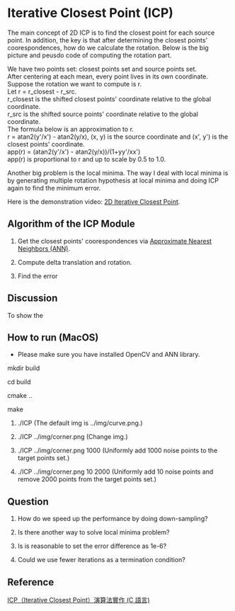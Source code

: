 # Iterative Closest Point (ICP)

The main concept of 2D ICP is to find the closest point for each source point. In addition, the key is that after determining the closest points' coorespondences, how do we calculate the rotation. Below is the big picture and peusdo code of computing the rotation part.

We have two points set: closest points set and source points set.<br>
After centering at each mean, every point lives in its own coordinate.<br>
Suppose the rotation we want to compute is r.<br>
Let r = r_closest - r_src.<br>
r_closest is the shifted closest points' coordinate relative to the global coordinate.<br>
r_src is the shifted source points' coordinate relative to the global coordinate.<br>
The formula below is an approximation to r.<br>
r = atan2(y'/x') - atan2(y/x), (x, y) is the source coordinate and (x', y') is the closest points' coordinate.<br>
app(r) = (atan2(y'/x') - atan2(y/x))/(1+yy'/xx')<br>
app(r) is proportional to r and up to scale by 0.5 to 1.0.<br>

Another big problem is the local minima. The way I deal with local minima is by generating multiple rotation hypothesis at local minima and doing ICP again to find the minimum error.

Here is the demonstration video: [2D Iterative Closest Point]().

## Algorithm of the ICP Module

1. Get the closest points' coorespondences via [Approximate Nearest Neighbors (ANN)](https://www.cs.umd.edu/~mount/ANN/).

2. Compute delta translation and rotation.

3. Find the error

## Discussion

To show the 

## How to run (MacOS)

* Please make sure you have installed OpenCV and ANN library.

mkdir build

cd build

cmake ..

make

1) ./ICP
(The default img is ../img/curve.png.)

2) ./ICP ../img/corner.png
(Change img.)

3) ./ICP ../img/corner.png 1000
(Uniformly add 1000 noise points to the target points set.)

4) ./ICP ../img/corner.png 10 2000
(Uniformly add 10 noise points and remove 2000 points from the target points set.)

## Question

1. How do we speed up the performance by doing down-sampling?

2. Is there another way to solve local minima problem?

3. Is is reasonable to set the error difference as 1e-6?

4. Could we use fewer iterations as a termination condition?

## Reference

[ICP（Iterative Closest Point）演算法實作 (C 語言)](http://ivory-cavern.blogspot.com/2009/11/icp-iterative-closest-point-c.html)
